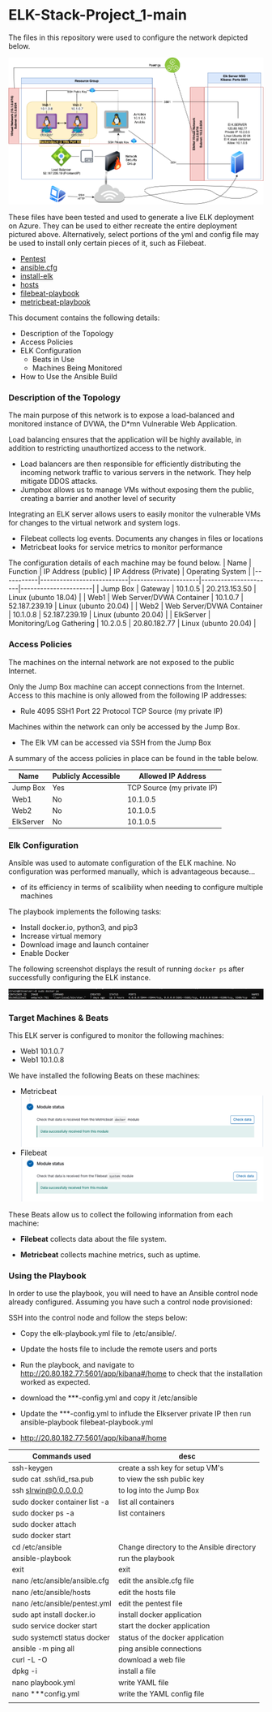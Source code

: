 # ELK-Stack-Project_1-main

The files in this repository were used to configure the network depicted below.

![Network Diagram](https://github.com/dantedigi/VU-CYBOOT/blob/main/ELK-Stack-Project_1/Network_Diagrams/ELK_Diagram_1.drawio.png)

These files have been tested and used to generate a live ELK deployment on Azure. They can be used to either recreate the entire deployment pictured above. Alternatively, select portions of the yml and config file may be used to install only certain pieces of it, such as Filebeat.

  - [Pentest](ELK-Stack-Project_1/Ansible_1/pentest.yml)
  - [ansible.cfg](ELK-Stack-Project_1/Ansible_1/ansible.cfg)
  - [install-elk](ELK-Stack-Project_1/Ansible_1/install-elk.yml)
  - [hosts](ELK-Stack-Project_1/Ansible_1/hosts)
  - [filebeat-playbook](ELK-Stack-Project_1/Ansible_1/filebeat-playbook.yml)
  - [metricbeat-playbook](ELK-Stack-Project_1/Ansible_1/metricbeat-playbook.yml)


This document contains the following details:
- Description of the Topology
- Access Policies
- ELK Configuration
  - Beats in Use
  - Machines Being Monitored
- How to Use the Ansible Build


### Description of the Topology

The main purpose of this network is to expose a load-balanced and monitored instance of DVWA, the D*mn Vulnerable Web Application.

Load balancing ensures that the application will be highly available, in addition to restricting unauthortized access to the network.
- Load balancers are then responsible for efficiently distributing the incoming network traffic to various servers in the network.  They help mitigate DDOS attacks.
- Jumpbox allows us to manage VMs without exposing them  the public, creating a barrier and another level of security 

Integrating an ELK server allows users to easily monitor the vulnerable VMs for changes to the virtual network and system logs.
- Filebeat collects log events.  Documents any changes in files or locations
- Metricbeat looks for service metrics to monitor performance 

The configuration details of each machine may be found below.
| Name      | Function                  | IP Address (public) | IP Address (Private) | Operating System     |
|-----------|---------------------------|---------------------|----------------------|----------------------|
| Jump Box  | Gateway                   | 10.1.0.5            | 20.213.153.50        | Linux (ubunto 18.04) |
| Web1      | Web Server/DVWA Container | 10.1.0.7            | 52.187.239.19        | Linux (ubunto 20.04) |
| Web2      | Web Server/DVWA Container | 10.1.0.8            | 52.187.239.19        | Linux (ubunto 20.04) |
| ElkServer | Monitoring/Log Gathering  | 10.2.0.5            | 20.80.182.77         | Linux (ubunto 20.04) |

### Access Policies

The machines on the internal network are not exposed to the public Internet. 

Only the Jump Box machine can accept connections from the Internet. Access to this machine is only allowed from the following IP addresses:
- Rule 4095 SSH1 Port 22 Protocol TCP Source (my private IP)

Machines within the network can only be accessed by the Jump Box.
- The Elk VM can be accessed via SSH from the Jump Box

A summary of the access policies in place can be found in the table below.

| Name       | Publicly Accessible | Allowed IP Address         |
|------------|---------------------|----------------------------|
| Jump Box   | Yes                 | TCP Source (my private IP) |
|  Web1      | No                  | 10.1.0.5                   |
|  Web2      | No                  | 10.1.0.5                   |
|  ElkServer | No                  | 10.1.0.5                   |

### Elk Configuration

Ansible was used to automate configuration of the ELK machine. No configuration was performed manually, which is advantageous because...
- of its efficiency in terms of scalibility when needing to configure multiple machines

The playbook implements the following tasks:
- Install docker.io, python3, and pip3
- Increase virtual memory
- Download image and launch container
- Enable Docker

The following screenshot displays the result of running `docker ps` after successfully configuring the ELK instance.

![Elk Docker PS](Images/Elk_docker_ps.png)

### Target Machines & Beats
This ELK server is configured to monitor the following machines:
- Web1 10.1.0.7
- Web1 10.1.0.8

We have installed the following Beats on these machines:
- Metricbeat
![Metricbeat](https://github.com/dantedigi/VU-CYBOOT/blob/main/Images/Screen%20Shot%202022-04-26%20at%209.53.34%20PM.png)
- Filebeat
![Filebeat](https://github.com/dantedigi/VU-CYBOOT/blob/main/Images/Screen%20Shot%202022-04-26%20at%209.15.41%20PM.png)

These Beats allow us to collect the following information from each machine:
- **Filebeat** collects data about the file system.

- **Metricbeat** collects machine metrics, such as uptime.


### Using the Playbook
In order to use the playbook, you will need to have an Ansible control node already configured. Assuming you have such a control node provisioned: 

SSH into the control node and follow the steps below:
- Copy the elk-playbook.yml file to /etc/ansible/.
- Update the hosts file to include the remote users and ports
- Run the playbook, and navigate to http://20.80.182.77:5601/app/kibana#/home to check that the installation worked as expected.

- download the ***-config.yml and copy it /etc/ansible
- Update the ***-config.yml to influde the Elkserver private IP then run ansible-playbook filebeat-playbook.yml
- http://20.80.182.77:5601/app/kibana#/home

| Commands used                 | desc                                      |
|-------------------------------|-------------------------------------------|
| ssh-keygen                    | create a ssh key for setup VM's           |
| sudo cat .ssh/id_rsa.pub      | to view the ssh public key                |
| ssh sIrwin@0.0.0.0.0          | to log into the Jump Box                  |
| sudo docker container list -a | list all containers                       |
| sudo docker ps -a             | list containers                           |
| sudo docker attach            |                                           |
| sudo docker start             |                                           |
| cd /etc/ansible               | Change directory to the Ansible directory |
| ansible-playbook              | run the playbook                          |
| exit                          | exit                                      |
| nano /etc/ansible/ansible.cfg | edit the ansible.cfg file                 |
| nano /etc/ansible/hosts       | edit the hosts file                       |
| nano /etc/ansible/pentest.yml | edit the pentest file                     |
| sudo apt install docker.io    | install docker application                |
| sudo service docker start     | start the docker application              |
| sudo systemctl status docker  | status of the docker application          |
| ansible -m ping all           | ping ansible connections                  |
| curl -L -O                    | download a web file                       |
| dpkg -i                       | install a file                            |
| nano playbook.yml             | write YAML file                           |
| nano ***config.yml            | write the YAML config file                |
|                               |                                           |
